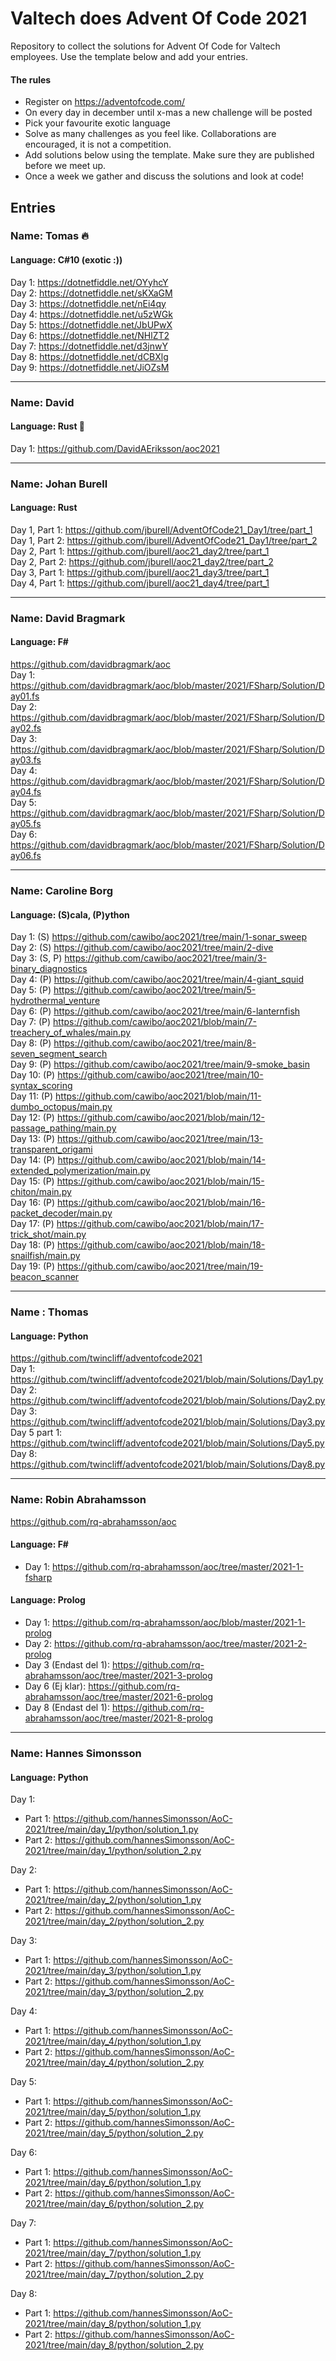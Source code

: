 # Valtech does Advent Of Code 2021
Repository to collect the solutions for Advent Of Code for Valtech employees. Use the template below and add your entries.

#### The rules
* Register on https://adventofcode.com/
* On every day in december until x-mas a new challenge will be posted
* Pick your favourite exotic language
* Solve as many challenges as you feel like. Collaborations are encouraged, it is not a competition.
* Add solutions below using the template. Make sure they are published before we meet up.
* Once a week we gather and discuss the solutions and look at code!

## Entries
### Name: Tomas 🔥
#### Language: C#10 (exotic :))
Day 1: https://dotnetfiddle.net/OYyhcY  
Day 2: https://dotnetfiddle.net/sKXaGM  
Day 3: https://dotnetfiddle.net/nEi4qy  
Day 4: https://dotnetfiddle.net/u5zWGk  
Day 5: https://dotnetfiddle.net/JbUPwX  
Day 6: https://dotnetfiddle.net/NHlZT2  
Day 7: https://dotnetfiddle.net/d3jnwY  
Day 8: https://dotnetfiddle.net/dCBXlg  
Day 9: https://dotnetfiddle.net/JiOZsM

---
### Name: David
#### Language: Rust 😬
Day 1: https://github.com/DavidAEriksson/aoc2021

---
### Name: Johan Burell
#### Language: Rust  
Day 1, Part 1: https://github.com/jburell/AdventOfCode21_Day1/tree/part_1  
Day 1, Part 2: https://github.com/jburell/AdventOfCode21_Day1/tree/part_2  
Day 2, Part 1: https://github.com/jburell/aoc21_day2/tree/part_1  
Day 2, Part 2: https://github.com/jburell/aoc21_day2/tree/part_2  
Day 3, Part 1: https://github.com/jburell/aoc21_day3/tree/part_1  
Day 4, Part 1: https://github.com/jburell/aoc21_day4/tree/part_1

---
### Name: David Bragmark
#### Language: F#
https://github.com/davidbragmark/aoc  
Day 1: https://github.com/davidbragmark/aoc/blob/master/2021/FSharp/Solution/Day01.fs  
Day 2: https://github.com/davidbragmark/aoc/blob/master/2021/FSharp/Solution/Day02.fs  
Day 3: https://github.com/davidbragmark/aoc/blob/master/2021/FSharp/Solution/Day03.fs  
Day 4: https://github.com/davidbragmark/aoc/blob/master/2021/FSharp/Solution/Day04.fs  
Day 5: https://github.com/davidbragmark/aoc/blob/master/2021/FSharp/Solution/Day05.fs  
Day 6: https://github.com/davidbragmark/aoc/blob/master/2021/FSharp/Solution/Day06.fs  

---
### Name: Caroline Borg
#### Language: (S)cala, (P)ython
Day 1:  (S) https://github.com/cawibo/aoc2021/tree/main/1-sonar_sweep  
Day 2:  (S) https://github.com/cawibo/aoc2021/tree/main/2-dive  
Day 3:  (S, P) https://github.com/cawibo/aoc2021/tree/main/3-binary_diagnostics  
Day 4:  (P) https://github.com/cawibo/aoc2021/tree/main/4-giant_squid  
Day 5:  (P) https://github.com/cawibo/aoc2021/tree/main/5-hydrothermal_venture  
Day 6:  (P) https://github.com/cawibo/aoc2021/tree/main/6-lanternfish  
Day 7:  (P) https://github.com/cawibo/aoc2021/blob/main/7-treachery_of_whales/main.py  
Day 8:  (P) https://github.com/cawibo/aoc2021/tree/main/8-seven_segment_search  
Day 9:  (P) https://github.com/cawibo/aoc2021/tree/main/9-smoke_basin  
Day 10: (P) https://github.com/cawibo/aoc2021/tree/main/10-syntax_scoring  
Day 11: (P) https://github.com/cawibo/aoc2021/blob/main/11-dumbo_octopus/main.py  
Day 12: (P) https://github.com/cawibo/aoc2021/blob/main/12-passage_pathing/main.py  
Day 13: (P) https://github.com/cawibo/aoc2021/tree/main/13-transparent_origami  
Day 14: (P) https://github.com/cawibo/aoc2021/blob/main/14-extended_polymerization/main.py  
Day 15: (P) https://github.com/cawibo/aoc2021/blob/main/15-chiton/main.py  
Day 16: (P) https://github.com/cawibo/aoc2021/blob/main/16-packet_decoder/main.py  
Day 17: (P) https://github.com/cawibo/aoc2021/blob/main/17-trick_shot/main.py  
Day 18: (P) https://github.com/cawibo/aoc2021/blob/main/18-snailfish/main.py  
Day 19: (P) https://github.com/cawibo/aoc2021/tree/main/19-beacon_scanner  


---
### Name : Thomas
#### Language: Python
https://github.com/twincliff/adventofcode2021  
Day 1: https://github.com/twincliff/adventofcode2021/blob/main/Solutions/Day1.py  
Day 2: https://github.com/twincliff/adventofcode2021/blob/main/Solutions/Day2.py  
Day 3: https://github.com/twincliff/adventofcode2021/blob/main/Solutions/Day3.py  
Day 5 part 1: https://github.com/twincliff/adventofcode2021/blob/main/Solutions/Day5.py  
Day 8: https://github.com/twincliff/adventofcode2021/blob/main/Solutions/Day8.py  

---
### Name: Robin Abrahamsson
https://github.com/rq-abrahamsson/aoc
#### Language: F#
* Day 1: https://github.com/rq-abrahamsson/aoc/tree/master/2021-1-fsharp
#### Language: Prolog
* Day 1: https://github.com/rq-abrahamsson/aoc/blob/master/2021-1-prolog
* Day 2: https://github.com/rq-abrahamsson/aoc/tree/master/2021-2-prolog
* Day 3 (Endast del 1): https://github.com/rq-abrahamsson/aoc/tree/master/2021-3-prolog
* Day 6 (Ej klar): https://github.com/rq-abrahamsson/aoc/tree/master/2021-6-prolog
* Day 8 (Endast del 1): https://github.com/rq-abrahamsson/aoc/tree/master/2021-8-prolog

---
### Name: Hannes Simonsson
#### Language: Python
Day 1:
- Part 1: https://github.com/hannesSimonsson/AoC-2021/tree/main/day_1/python/solution_1.py
- Part 2: https://github.com/hannesSimonsson/AoC-2021/tree/main/day_1/python/solution_2.py

Day 2:
- Part 1: https://github.com/hannesSimonsson/AoC-2021/tree/main/day_2/python/solution_1.py
- Part 2: https://github.com/hannesSimonsson/AoC-2021/tree/main/day_2/python/solution_2.py

Day 3:
- Part 1: https://github.com/hannesSimonsson/AoC-2021/tree/main/day_3/python/solution_1.py
- Part 2: https://github.com/hannesSimonsson/AoC-2021/tree/main/day_3/python/solution_2.py

Day 4:
- Part 1: https://github.com/hannesSimonsson/AoC-2021/tree/main/day_4/python/solution_1.py
- Part 2: https://github.com/hannesSimonsson/AoC-2021/tree/main/day_4/python/solution_2.py

Day 5:
- Part 1: https://github.com/hannesSimonsson/AoC-2021/tree/main/day_5/python/solution_1.py
- Part 2: https://github.com/hannesSimonsson/AoC-2021/tree/main/day_5/python/solution_2.py

Day 6:
- Part 1: https://github.com/hannesSimonsson/AoC-2021/tree/main/day_6/python/solution_1.py
- Part 2: https://github.com/hannesSimonsson/AoC-2021/tree/main/day_6/python/solution_2.py

Day 7:
- Part 1: https://github.com/hannesSimonsson/AoC-2021/tree/main/day_7/python/solution_1.py
- Part 2: https://github.com/hannesSimonsson/AoC-2021/tree/main/day_7/python/solution_2.py

Day 8:
- Part 1: https://github.com/hannesSimonsson/AoC-2021/tree/main/day_8/python/solution_1.py
- Part 2: https://github.com/hannesSimonsson/AoC-2021/tree/main/day_8/python/solution_2.py
